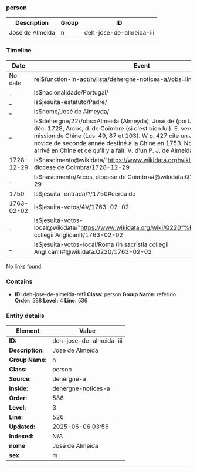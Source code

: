 ### person






| Description | Group | ID |
|-- | -- | -- |
| José de Almeida| n |deh-jose-de-almeida-iii |



### Timeline

| Date       | Event                   |
|------------|-------------------------|
| No date| rel$function-in-act/n/lista/dehergne-notices-a//obs=line: 526|
| _ | ls$nacionalidade/Portugal/|
| _ | ls$jesuita-estatuto/Padre/|
| _ | ls$nome/José de Almeyda/|
| _ | ls$dehergne/22//obs=Almeida (Almeyda), José de (port.) (III) P. 22 N. 29 déc. 1728, Arcos, d. de Coïmbre (si c'est bien lui). E. vers 1750 pour la mission de Chine (Lus. 49, 87 et 103). W p. 427 cite un Joseph de Almeida, novice de seconde année destiné à la Chine en 1753. Nous ignorons s'il est arrivé en Chine et ce qu'il y a fait. V. d'un P. J. de Almeida|
| 1728-12-29| ls$nascimento@wikidata/"https://www.wikidata.org/wiki/Q1910956"%Arcos, diocese de Coimbra/1728-12-29|
| _ | ls$nascimento/Arcos, diocese de Coimbra#@wikidata:Q1910956/1728-12-29|
| 1750| ls$jesuita-entrada/?/1750#cerca de|
| 1763-02-02| ls$jesuita-votos/4V/1763-02-02|
| _ | ls$jesuita-votos-local@wikidata/"https://www.wikidata.org/wiki/Q220"%Roma (in sacristia collegii Anglicani)/1763-02-02|
| _ | ls$jesuita-votos-local/Roma (in sacristia collegii Anglicani)#@wikidata:Q220/1763-02-02|

No links found.




### Contains



- **ID:** deh-jose-de-almeida-ref1
  **Class:** person
  **Group Name:** referido
  **Order:** 598
  **Level:** 4
  **Line:** 536
  


### Entity details

| Element | Value |
|----|---|
| **ID:**    | deh-jose-de-almeida-iii |
| **Description:** | José de Almeida |
| **Group Name:** | n |
| **Class:** | person |
| **Source:** | dehergne-a |
| **Inside:**| dehergne-notices-a |
| **Order:** | 586 |
| **Level:** | 3 |
| **Line:**  | 526 |
| **Updated:** | 2025-06-06 03:56 |
| **Indexed:** | N/A |
| **nome** | José de Almeida|
| **sex** | m|


---